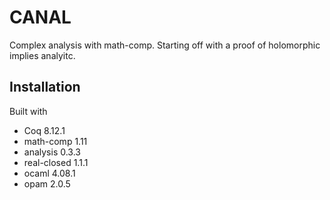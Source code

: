 # CANAL

Complex analysis with math-comp. Starting off with a proof of holomorphic implies analyitc.

## Installation

Built with 
- Coq 8.12.1 
- math-comp 1.11
- analysis 0.3.3
- real-closed 1.1.1
- ocaml 4.08.1
- opam 2.0.5

